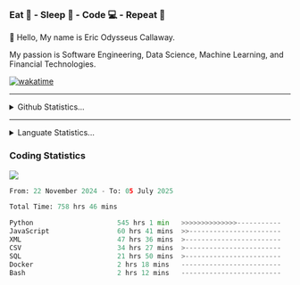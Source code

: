 <h3>Eat 🍴 - Sleep 🛌 - Code 💻 - Repeat 🔁</h3>

👋 Hello, My name is Eric Odysseus Callaway.

My passion is Software Engineering, Data Science, Machine Learning, and Financial Technologies.

[![wakatime](https://wakatime.com/badge/user/6717695f-6a13-47e3-aa16-c813e12c0985.svg)](https://wakatime.com/@6717695f-6a13-47e3-aa16-c813e12c0985)
<hr>
<details>
  <summary>
    Github Statistics...
  </summary>
    <p align="center">
      <img src="https://github-readme-stats.vercel.app/api?username=EricCallaway&show_icons=true"/>
    </p>
</details>
</hr>

<hr>
<details>
  <summary>
    Languate Statistics...
  </summary>
    <p align="center">
      <img src="https://wakatime.com/share/@Odysseus/6fc7c863-6fba-4e57-a6af-ed1f2fa8d560.svg"/>
    </p>
</details>
</hr>


<h3>Coding Statistics</h3>
<img src="https://wakatime.com/share/@Odysseus/5e02c832-9cc5-49a3-8f4c-bd2647d78fca.svg"/>
<!--START_SECTION:waka-->

```python
From: 22 November 2024 - To: 05 July 2025

Total Time: 758 hrs 46 mins

Python                     545 hrs 1 min   >>>>>>>>>>>>>>-----------   55.43 %
JavaScript                 60 hrs 41 mins  >>-----------------------   06.17 %
XML                        47 hrs 36 mins  >------------------------   04.84 %
CSV                        34 hrs 27 mins  >------------------------   03.50 %
SQL                        21 hrs 50 mins  >------------------------   02.22 %
Docker                     2 hrs 18 mins   -------------------------   00.24 %
Bash                       2 hrs 12 mins   -------------------------   00.22 %
```

<!--END_SECTION:waka-->
